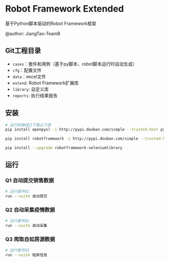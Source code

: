# Robot Framework Extended

基于Python脚本驱动的Robot Framework框架

@author: JiangTao-TeamB

## Git工程目录

- `cases`：套件和用例（基于py脚本，robot脚本运行时自动生成）
- `cfg`：配置文件
- `data`：excel文件
- `extend`: Robot Framework扩展库
- `library`: 自定义库
- `reports`: 执行结果报告

## 安装
```bash
# 运行前确保已下载以下库
pip install openpyxl -i http://pypi.douban.com/simple --trusted-host pypi.douban.com

pip install robotframework -i http://pypi.douban.com/simple --trusted-host pypi.douban.com

pip install --upgrade robotframework-seleniumlibrary
```

## 运行

### Q1 自动提交销售数据

```bash
# 运行套件Q1
run --suite 自动提交
```

### Q2 自动采集疫情数据

```bash
# 运行套件Q2
run --suite 自动采集
```

### Q3 爬取自如房源数据

```bash
# 运行套件Q3
run --suite 租房信息
```